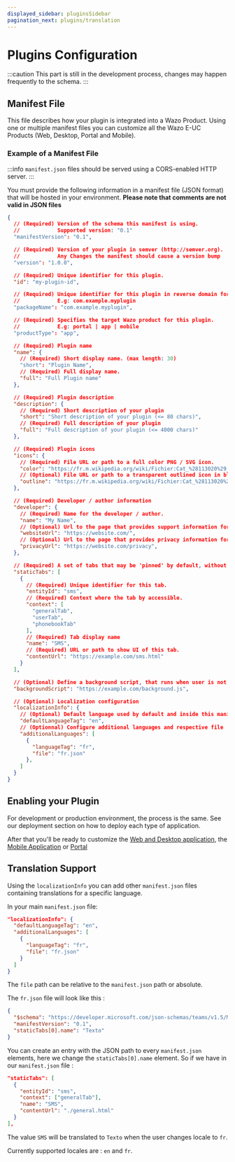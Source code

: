 ```yaml
---
displayed_sidebar: pluginsSidebar
pagination_next: plugins/translation
---
```


# Plugins Configuration

:::caution
This part is still in the development process, changes may happen frequently to the schema.
:::

## Manifest File

This file describes how your plugin is integrated into a Wazo Product. Using one or multiple manifest files you can
customize all the Wazo E-UC Products (Web, Desktop, Portal and Mobile).

### Example of a Manifest File

:::info
`manifest.json` files should be served using a CORS-enabled HTTP server.
:::

You must provide the following information in a manifest file (JSON format) that will be hosted in your environment.
**Please note that comments are not valid in JSON files**

```json
{
  // (Required) Version of the schema this manifest is using.
  //            Supported version: "0.1"
  "manifestVersion": "0.1",

  // (Required) Version of your plugin in semver (http://semver.org).
  //            Any Changes the manifest should cause a version bump
  "version": "1.0.0",

  // (Required) Unique identifier for this plugin.
  "id": "my-plugin-id",

  // (Required) Unique identifier for this plugin in reverse domain format.
  //            E.g: com.example.myplugin
  "packageName": "com.example.myplugin",

  // (Required) Specifies the target Wazo product for this plugin.
  //            E.g: portal | app | mobile
  "productType": "app",

  // (Required) Plugin name
  "name": {
    // (Required) Short display name. (max length: 30)
    "short": "Plugin Name",
    // (Required) Full display name.
    "full": "Full Plugin name"
  },

  // (Required) Plugin description
  "description": {
    // (Required) Short description of your plugin
    "short": "Short description of your plugin (<= 80 chars)",
    // (Required) Full description of your plugin
    "full": "Full description of your plugin (<= 4000 chars)"
  },

  // (Required) Plugin icons
  "icons": {
    // (Required) File URL or path to a full color PNG / SVG icon.
    "color": "https://fr.m.wikipedia.org/wiki/Fichier:Cat_%28113020%29_-_The_Noun_Project.svg",
    // (Optional) File URL or path to a transparent outlined icon in black.
    "outline": "https://fr.m.wikipedia.org/wiki/Fichier:Cat_%28113020%29_-_The_Noun_Project.svg",
  },

  // (Required) Developer / author information
  "developer": {
    // (Required) Name for the developer / author.
    "name": "My Name",
    // (Optional) Url to the page that provides support information for the plugin.
    "websiteUrl": "https://website.com/",
    // (Optional) Url to the page that provides privacy information for the plugin.
    "privacyUrl": "https://website.com/privacy",
  },

  // (Required) A set of tabs that may be 'pinned' by default, without the user adding them manually. Static tabs declared in personal scope are always pinned to the app's personal experience. Static tabs do not currently support the 'teams' scope
  "staticTabs": [
    {
      // (Required) Unique identifier for this tab.
      "entityId": "sms",
      // (Required) Context where the tab by accessible.
      "context": [
        "generalTab",
        "userTab",
        "phonebookTab"
      ],
      // (Required) Tab display name
      "name": "SMS",
      // (Required) URL or path to show UI of this tab.
      "contentUrl": "https://example.com/sms.html"
    }
  ],

  // (Optional) Define a background script, that runs when user is not inside a plugin tabs.
  "backgroundScript": "https://example.com/background.js",

  // (Optional) Localization configuration
  "localizationInfo": {
    // (Optional) Default language used by default and inside this manifest file.
    "defaultLanguageTag": "en",
    // (Optionnal) Configure additional languages and respective file
    "additionalLanguages": [
      {
        "languageTag": "fr",
        "file": "fr.json"
      },
    ]
  }
}
```

## Enabling your Plugin

For development or production environment, the process is the same. See our deployment section on how to deploy each type of application.

After that you'll be ready to customize the [Web and Desktop application](./web-desktop-application), the [Mobile Application](./mobile) or [Portal](./portal)

## Translation Support

Using the `localizationInfo` you can add other `manifest.json` files containing translations for a specific language.

In your main `manifest.json` file:
```json
"localizationInfo": {
  "defaultLanguageTag": "en",
  "additionalLanguages": [
    {
      "languageTag": "fr",
      "file": "fr.json"
    }
  ]
}
```

The `file` path can be relative to the `manifest.json` path or absolute.

The `fr.json` file will look like this :
```json
{
  "$schema": "https://developer.microsoft.com/json-schemas/teams/v1.5/MicrosoftTeams.Localization.schema.json",
  "manifestVersion": "0.1",
  "staticTabs[0].name": "Texto"
}
```

You can create an entry with the JSON path to every `manifest.json` elements, here we change the `staticTabs[0].name` element.
So if we have in our `manifest.json` file :

```json
"staticTabs": [
  {
    "entityId": "sms",
    "context": ["generalTab"],
    "name": "SMS",
    "contentUrl": "./general.html"
  }
],
```

The value `SMS` will be translated to `Texto` when the user changes locale to `fr`.

Currently supported locales are : `en` and `fr`.

